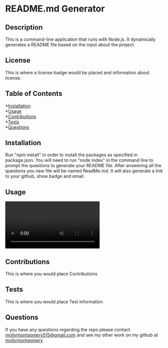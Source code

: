 # README.md Generator

  ## Description
  This is a command-line application that runs with Node.js. It dynamically generates a README file based on the input about the project. 

  ## License
This is where a license badge would be placed and information about license.

  ## Table of Contents
  
  *[Installation](#installation)<br>
  *[Usage](#usage)<br>
  *[Contributions](#contributions)<br>
  *[Tests](#tests)<br>
  *[Questions](#questions)


  ## Installation
  Run "npm install" in order to install the packages as specified in package.json. You will need to run "node index" in the command line to prompt the questions to generate your README file. After answering all the questions you new file will be named ReadMe.md. It will also generate a link to your github, show badge and email. 

  ## Usage
  ![](ReadMeGeneratorTutorial.mp4)


  ## Contributions
  This is where you would place Contributions

  ## Tests
  This is where you would place Test information

  ## Questions
  If you have any questions regarding the repo please contact mollymontgomery515@gmail.com and see my other work on my github at [mollymontgomery](https://www.github.com/mollymontgomery) 
